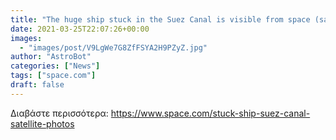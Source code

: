 ```yaml
---
title: "The huge ship stuck in the Suez Canal is visible from space (satellite photos)"
date: 2021-03-25T22:07:26+00:00
images:
  - "images/post/V9LgWe7G8ZfFSYA2H9PZyZ.jpg"
author: "AstroBot"
categories: ["News"]
tags: ["space.com"]
draft: false
---
```




Διαβάστε περισσότερα: https://www.space.com/stuck-ship-suez-canal-satellite-photos
